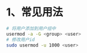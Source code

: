 # 1、常见用法

```bash
# 将用户添加到用户组中
usermod -a -G <group> <user>
# 修改用户id
sudo usermod -u 1000 <user>
```
